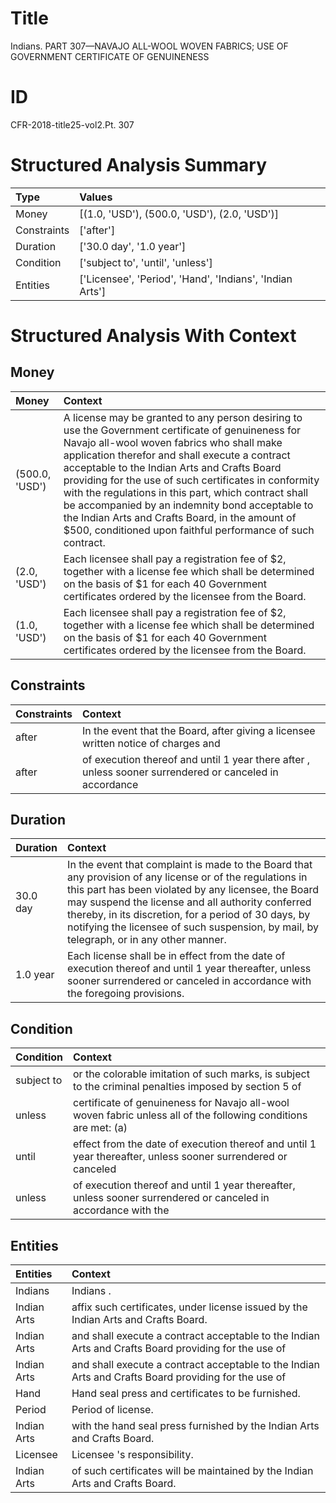 # Title

 Indians. PART 307—NAVAJO ALL-WOOL WOVEN FABRICS; USE OF GOVERNMENT CERTIFICATE OF GENUINENESS


# ID

 CFR-2018-title25-vol2.Pt. 307


# Structured Analysis Summary

| Type        | Values                                                   |
|:------------|:---------------------------------------------------------|
| Money       | [(1.0, 'USD'), (500.0, 'USD'), (2.0, 'USD')]             |
| Constraints | ['after']                                                |
| Duration    | ['30.0 day', '1.0 year']                                 |
| Condition   | ['subject to', 'until', 'unless']                        |
| Entities    | ['Licensee', 'Period', 'Hand', 'Indians', 'Indian Arts'] |


# Structured Analysis With Context

 


## Money

| Money          | Context                                                                                                                                                                                                                                                                                                                                                                                                                                                                                                                                |
|:---------------|:---------------------------------------------------------------------------------------------------------------------------------------------------------------------------------------------------------------------------------------------------------------------------------------------------------------------------------------------------------------------------------------------------------------------------------------------------------------------------------------------------------------------------------------|
| (500.0, 'USD') | A license may be granted to any person desiring to use the Government certificate of genuineness for Navajo all-wool woven fabrics who shall make application therefor and shall execute a contract acceptable to the Indian Arts and Crafts Board providing for the use of such certificates in conformity with the regulations in this part, which contract shall be accompanied by an indemnity bond acceptable to the Indian Arts and Crafts Board, in the amount of $500, conditioned upon faithful performance of such contract. |
| (2.0, 'USD')   | Each licensee shall pay a registration fee of $2, together with a license fee which shall be determined on the basis of $1 for each 40 Government certificates ordered by the licensee from the Board.                                                                                                                                                                                                                                                                                                                                 |
| (1.0, 'USD')   | Each licensee shall pay a registration fee of $2, together with a license fee which shall be determined on the basis of $1 for each 40 Government certificates ordered by the licensee from the Board.                                                                                                                                                                                                                                                                                                                                 |


## Constraints

| Constraints   | Context                                                                                                 |
|:--------------|:--------------------------------------------------------------------------------------------------------|
| after         | In the event that the Board,  after giving a licensee written notice of charges and                     |
| after         | of execution thereof and until 1 year there after , unless sooner surrendered or canceled in accordance |


## Duration

| Duration   | Context                                                                                                                                                                                                                                                                                                                                                                  |
|:-----------|:-------------------------------------------------------------------------------------------------------------------------------------------------------------------------------------------------------------------------------------------------------------------------------------------------------------------------------------------------------------------------|
| 30.0 day   | In the event that complaint is made to the Board that any provision of any license or of the regulations in this part has been violated by any licensee, the Board may suspend the license and all authority conferred thereby, in its discretion, for a period of 30 days, by notifying the licensee of such suspension, by mail, by telegraph, or in any other manner. |
| 1.0 year   | Each license shall be in effect from the date of execution thereof and until 1 year thereafter, unless sooner surrendered or canceled in accordance with the foregoing provisions.                                                                                                                                                                                       |


## Condition

| Condition   | Context                                                                                                         |
|:------------|:----------------------------------------------------------------------------------------------------------------|
| subject to  | or the colorable imitation of such marks, is subject to the criminal penalties imposed by section 5 of          |
| unless      | certificate of genuineness for Navajo all-wool woven fabric unless all of the following conditions are met: (a) |
| until       | effect from the date of execution thereof and until 1 year thereafter, unless sooner surrendered or canceled    |
| unless      | of execution thereof and until 1 year thereafter, unless sooner surrendered or canceled in accordance with the  |


## Entities

| Entities    | Context                                                                                              |
|:------------|:-----------------------------------------------------------------------------------------------------|
| Indians     | Indians .                                                                                            |
| Indian Arts | affix such certificates, under license issued by the Indian Arts  and Crafts Board.                  |
| Indian Arts | and shall execute a contract acceptable to the Indian Arts and Crafts Board providing for the use of |
| Indian Arts | and shall execute a contract acceptable to the Indian Arts and Crafts Board providing for the use of |
| Hand        | Hand  seal press and certificates to be furnished.                                                   |
| Period      | Period  of license.                                                                                  |
| Indian Arts | with the hand seal press furnished by the Indian Arts  and Crafts Board.                             |
| Licensee    | Licensee 's responsibility.                                                                          |
| Indian Arts | of such certificates will be maintained by the Indian Arts  and Crafts Board.                        |


